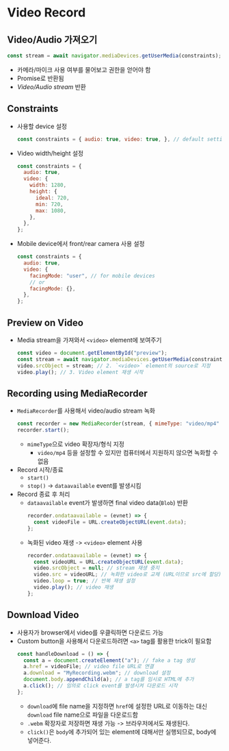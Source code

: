 # Video Record

## Video/Audio 가져오기

```js
const stream = await navigator.mediaDevices.getUserMedia(constraints);
```

- 카메라/마이크 사용 여부를 물어보고 권한을 얻어야 함
- Promise로 반환됨
- _Video/Audio stream_ 반환

## Constraints

- 사용할 device 설정
  ```js
  const constraints = { audio: true, video: true, }, // default setting
  ```
- Video width/height 설정
  ```js
  const constraints = {
    audio: true,
    video: {
      width: 1280,
      height: {
        ideal: 720,
        min: 720,
        max: 1080,
      },
    },
  };
  ```
- Mobile device에서 front/rear camera 사용 설정
  ```js
  const constraints = {
    audio: true,
    video: {
      facingMode: "user", // for mobile devices
      // or
      facingMode: {},
    },
  };
  ```

## Preview on Video

- Media stream을 가져와서 `<video>` element에 보여주기
  ```js
  const video = document.getElementById("preview");
  const stream = await navigator.mediaDevices.getUserMedia(constraints); // 1. Stream 가져오기
  video.srcObject = stream; // 2. `<video>` element의 source로 지정
  video.play(); // 3. Video element 재생 시작
  ```

## Recording using MediaRecorder

- `MediaRecorder`를 사용해서 video/audio stream 녹화
  ```js
  const recorder = new MediaRecorder(stream, { mimeType: "video/mp4" });
  recorder.start();
  ```
  - `mimeType`으로 video 확장자/형식 지정
    - `video/mp4` 등을 설정할 수 있지만 컴퓨터에서 지원하지 않으면 녹화할 수 없음
- Record 시작/종료
  - `start()`
  - `stop()` -> `dataavailable` event를 발생시킴
- Record 종료 후 처리
  - `dataavailable` event가 발생하면 final video data(`Blob`) 반환
    ```js
    recorder.ondataavailable = (evnet) => {
      const videoFile = URL.createObjectURL(event.data);
    };
    ```
  - 녹화된 video 재생 -> `<video>` element 사용
    ```js
    recorder.ondataavailable = (evnet) => {
      const videoURL = URL.createObjectURL(event.data);
      video.srcObject = null; // stream 재생 중지
      video.src = videoURL; // 녹화한 video로 교체 (URL이므로 src에 할당)
      video.loop = true; // 반복 재생 설정
      video.play(); // video 재생
    };
    ```

## Download Video

- 사용자가 browser에서 video를 우클릭하면 다운로드 가능
- Custom button을 사용해서 다운로드하려면 `<a>` tag를 활용한 trick이 필요함
  ```js
  const handleDownload = () => {
    const a = document.createElement("a"); // fake a tag 생성
    a.href = videoFile; // video file URL로 연결
    a.download = "MyRecording.webm"; // download 설정
    document.body.appendChild(a); // a tag를 임시로 HTML에 추가
    a.click(); // 임의로 click event를 발생시켜 다운로드 시작
  };
  ```
  - `download`에 file name을 지정하면 `href`에 설정한 URL로 이동하는 대신 `download` file name으로 파일을 다운로드함
  - `.webm` 확장자로 저장하면 재생 가능 -> 브라우저에서도 재생된다.
  - `click()`은 `body`에 추가되어 있는 element에 대해서만 실행되므로, body에 넣어준다.

